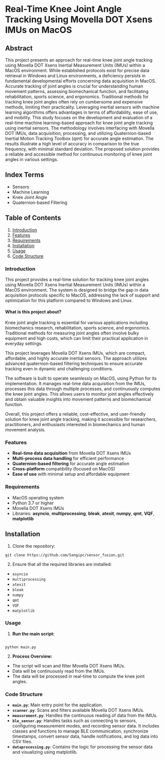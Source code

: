 # Real-Time Knee Joint Angle Tracking Using Movella DOT Xsens IMUs on MacOS #

## Abstract ##

This project presents an approach for real-time knee joint angle tracking using Movella DOT Xsens Inertial Measurement Units (IMUs) within a MacOS environment. 
While established protocols exist for precise data retrieval in Windows and Linux environments, a deficiency persists in fundamental developmental efforts concerning data acquisition in MacOS. 
Accurate tracking of joint angles is crucial for understanding human movement patterns, assessing biomechanical function, and facilitating rehabilitation, sports science, and ergonomics. Traditional methods for tracking knee joint angles often rely on cumbersome and expensive methods, limiting their practicality. Leveraging inertial sensors with machine learning algorithms offers advantages in terms of affordability, ease of use, and mobility. This study focuses on the development and evaluation of a real-time machine learning-based approach for knee joint angle tracking using inertial sensors. The methodology involves interfacing with Movella DOT IMUs, data acquisition, processing, and utilizing Quaternion-based Inertial Motion Tracking Toolbox (qmt) for accurate angle estimation. The results illustrate a high level of accuracy in comparison to the true frequency, with minimal standard deviation. The proposed solution provides a reliable and accessible method for continuous monitoring of knee joint angles in various settings.

## Index Terms ##

* Sensors
* Machine Learning
* Knee Joint Angle
* Quaternion-based Filtering

## Table of Contents

1. [Introduction](#introduction)
2. [Features](#features)
3. [Requirements](#requirements)
4. [Installation](#installation)
5. [Usage](#usage)
6. [Code Structure](#code-structure)

### Introduction

This project provides a real-time solution for tracking knee joint angles using Movella DOT Xsens Inertial Measurement Units (IMUs) within a MacOS environment. The system is designed to bridge the gap in data acquisition protocols specific to MacOS, addressing the lack of support and optimization for this platform compared to Windows and Linux.

#### What is this project about?

Knee joint angle tracking is essential for various applications including biomechanics research, rehabilitation, sports science, and ergonomics. Traditional methods for measuring joint angles often involve bulky equipment and high costs, which can limit their practical application in everyday settings.

This project leverages Movella DOT Xsens IMUs, which are compact, affordable, and highly accurate inertial sensors. The approach utilizes advanced quaternion-based filtering techniques to ensure accurate tracking even in dynamic and challenging conditions. 

The software is built to operate seamlessly on MacOS, using Python for its implementation. It manages real-time data acquisition from the IMUs, processes this data through multiple processes, and continuously computes the knee joint angles. This allows users to monitor joint angles effectively and obtain valuable insights into movement patterns and biomechanical function.

Overall, this project offers a reliable, cost-effective, and user-friendly solution for knee joint angle tracking, making it accessible for researchers, practitioners, and enthusiasts interested in biomechanics and human movement analysis.

### Features

* **Real-time data acquisition** from Movella DOT Xsens IMUs
* **Multi-process data handling** for efficient performance
* **Quaternion-based filtering** for accurate angle estimation
* **Cross-platform** compatibility (focused on MacOS)
* **Ease of use** with minimal setup and affordable equipment

### Requirements

* MacOS operating system
* Python 3.7 or higher
* Movella DOT Xsens IMUs
* Libraries: **asyncio**, **multiprocessing**, **bleak**, **atexit**, **numpy**, **qmt**, **VQF**, **matplotlib**

## Installation ##

1. Clone the repository:

```
git clone https://github.com/Sangipc/sensor_fusion.git
```

2. Ensure that all the required libraries are installed:

* `asyncio`
* `multiprocessing`
* `atexit`
* `bleak`
* `numpy`
* `qmt`
* `VQF`
* `matplotlib`

### Usage ###

1. **Run the main script:**

```

python main.py

```

2. **Process Overview:**

* The script will scan and filter Movella DOT Xsens IMUs.
* Data will be continuously read from the IMUs.
* The data will be processed in real-time to compute the knee joint angles.

### Code Structure ###

* **`main.py`**: Main entry point for the application.
* **`scanner.py`**: Scans and filters available Movella DOT Xsens IMUs.
* **`measurement.py`**: Handles the continuous reading of data from the IMUs.
* **`ble_sensor.py`**: Handles tasks such as connecting to sensors, configuring measurement modes, and recording sensor data.
It includes classes and functions to manage BLE communication, synchronize timestamps, convert sensor data, handle notifications, and log data into CSV files.
* **`dataprocessing.py`**: Contains the logic for processing the sensor data and visualizing using matplotlib.
